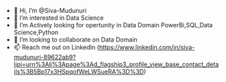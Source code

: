 - 👋 Hi, I’m @Siva-Mudunuri
- 👀 I’m interested in Data Science
- 🌱 I’m Actively looking for opertunity in Data Domain PowerBi,SQL,Data Science,Python
- 💞️ I’m looking to collaborate on Data Domain 
- 📫 Reach me out on  LinkedIn (https://www.linkedin.com/in/siva-mudunuri-89622ab9?lipi=urn%3Ali%3Apage%3Ad_flagship3_profile_view_base_contact_details%3B5Bp17x3HSpqofWeLWSueRA%3D%3D)

<!---
Siva-Mudunuri/Siva-Mudunuri is a ✨ special ✨ repository because its `README.md` (this file) appears on your GitHub profile.
You can click the Preview link to take a look at your changes.
--->
